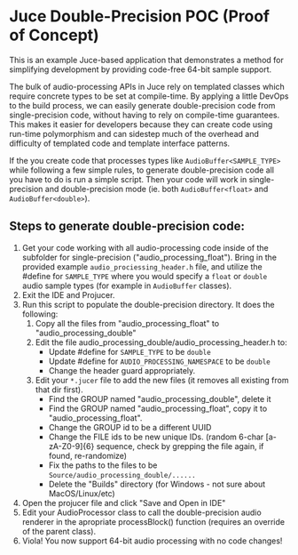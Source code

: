 # Juce Double-Precision POC (Proof of Concept)

This is an example Juce-based application that demonstrates a method for simplifying development by providing code-free 64-bit sample support. 

The bulk of audio-processing APIs in Juce rely on templated classes which require concrete types to be set at compile-time.  By applying a little DevOps to the build process, we can easily generate double-precision code from single-precision code, without having to rely on compile-time guarantees.  This makes it easier for developers because they can create code using run-time polymorphism and can sidestep much of the overhead and difficulty of templated code and template interface patterns.  

If the you create code that processes types like `AudioBuffer<SAMPLE_TYPE>` while following a few simple rules, to generate double-precision code all you have to do is run a simple script.  Then your code will work in single-precision and double-precision mode (ie. both `AudioBuffer<float>` and `AudioBuffer<double>`).  

## Steps to generate double-precision code:

1. Get your code working with all audio-processing code inside of the subfolder 
for single-precision ("audio_processing_float").  Bring in the provided example `audio_prociessing_header.h` file, and utilize the #define for `SAMPLE_TYPE` where you would specify a `float` or `double` audio sample types (for example in `AudioBuffer` classes).
2. Exit the IDE and Projucer.
3. Run this script to populate the double-precision directory.  It does the following:
    1. Copy all the files from "audio_processing_float" to "audio_processing_double"
    2. Edit the file audio_processing_double/audio_processing_header.h to:
       * Update #define for `SAMPLE_TYPE` to be `double`
       * Update #define for `AUDIO_PROCESSING_NAMESPACE` to be `double`
       * Change the header guard appropriately.
    3. Edit your `*.jucer` file to add the new files (it removes all existing from that dir first).
       * Find the GROUP named "audio_processing_double", delete it
       * Find the GROUP named "audio_processing_float", copy it to "audio_processing_float".
       * Change the GROUP id to be a different UUID
       * Change the FILE ids to be new unique IDs.  (random 6-char [a-zA-Z0-9]{6} sequence, check by grepping the file again, if found, re-randomize)
       * Fix the paths to the files to be `Source/audio_processing_double/......`
       * Delete the "Builds" directory (for Windows - not sure about MacOS/Linux/etc)
4. Open the projucer file and click "Save and Open in IDE"
5. Edit your AudioProcessor class to call the double-precision audio renderer in the apropriate processBlock() function (requires an override of the parent class).
6. Viola!  You now support 64-bit audio processing with no code changes!


